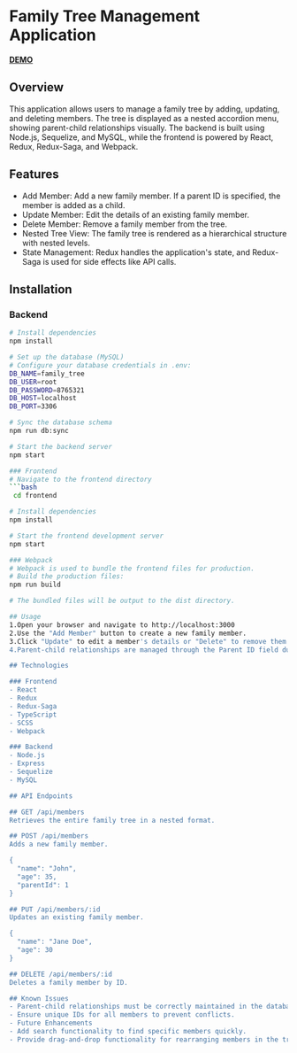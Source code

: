 # Family Tree Management Application

[**DEMO**](https://github.com/TetianaVeremchuk/family-tree-app)

## Overview
This application allows users to manage a family tree by adding, updating, and deleting members. The tree is displayed as a nested accordion menu, showing parent-child relationships visually. The backend is built using Node.js, Sequelize, and MySQL, while the frontend is powered by React, Redux, Redux-Saga, and Webpack.

## Features
- Add Member: Add a new family member. If a parent ID is specified, the member is added as a child.
- Update Member: Edit the details of an existing family member.
- Delete Member: Remove a family member from the tree.
- Nested Tree View: The family tree is rendered as a hierarchical structure with nested levels.
- State Management: Redux handles the application's state, and Redux-Saga is used for side effects like API calls.

## Installation
### Backend
```bash
# Install dependencies
npm install

# Set up the database (MySQL)
# Configure your database credentials in .env:
DB_NAME=family_tree
DB_USER=root
DB_PASSWORD=8765321
DB_HOST=localhost
DB_PORT=3306

# Sync the database schema
npm run db:sync

# Start the backend server
npm start

### Frontend
# Navigate to the frontend directory
```bash
 cd frontend

# Install dependencies
npm install

# Start the frontend development server
npm start

### Webpack
# Webpack is used to bundle the frontend files for production.
# Build the production files:
npm run build

# The bundled files will be output to the dist directory.

## Usage
1.Open your browser and navigate to http://localhost:3000
2.Use the "Add Member" button to create a new family member.
3.Click "Update" to edit a member's details or "Delete" to remove them.
4.Parent-child relationships are managed through the Parent ID field during member creation.

## Technologies

### Frontend
- React
- Redux
- Redux-Saga
- TypeScript
- SCSS
- Webpack

### Backend
- Node.js
- Express
- Sequelize
- MySQL

## API Endpoints

## GET /api/members
Retrieves the entire family tree in a nested format.

## POST /api/members
Adds a new family member.

{
  "name": "John",
  "age": 35,
  "parentId": 1
}

## PUT /api/members/:id
Updates an existing family member.

{
  "name": "Jane Doe",
  "age": 30
}

## DELETE /api/members/:id
Deletes a family member by ID.

## Known Issues
- Parent-child relationships must be correctly maintained in the database for the tree view to render properly.
- Ensure unique IDs for all members to prevent conflicts.
- Future Enhancements
- Add search functionality to find specific members quickly.
- Provide drag-and-drop functionality for rearranging members in the tree.

